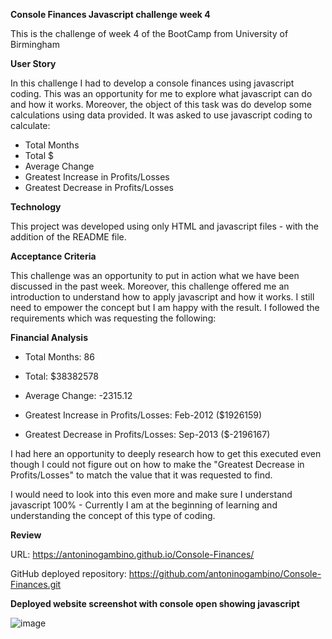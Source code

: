 **Console Finances Javascript challenge week 4**

This is the challenge of week 4 of the BootCamp from University of Birmingham

**User Story**

In this challenge I had to develop a console finances using javascript coding. This was an opportunity for me to explore what javascript can do and how it works. Moreover, the object of this task was do develop some calculations using data provided. It was asked to use javascript coding to calculate:

- Total Months
- Total $
- Average Change
- Greatest Increase in Profits/Losses
- Greatest Decrease in Profits/Losses

**Technology**

This project was developed using only HTML and javascript files - with the addition of the README file.

**Acceptance Criteria**

This challenge was an opportunity to put in action what we have been discussed in the past week. Moreover, this challenge offered me an introduction to understand how to apply javascript and how it works. I still need to empower the concept but I am happy with the result. I followed the requirements which was requesting the following:

**Financial Analysis**

- Total Months: 86

- Total: $38382578

- Average Change: -2315.12

- Greatest Increase in Profits/Losses: Feb-2012 ($1926159)

- Greatest Decrease in Profits/Losses: Sep-2013 ($-2196167)

I had here an opportunity to deeply research how to get this executed even though I could not figure out on how to make the "Greatest Decrease in Profits/Losses" to match the value that it was requested to find.

I would need to look into this even more and make sure I understand javascript 100% - Currently I am at the beginning of learning and understanding the concept of this type of coding.

**Review**

URL: https://antoninogambino.github.io/Console-Finances/

GitHub deployed repository: https://github.com/antoninogambino/Console-Finances.git

**Deployed website screenshot with console open showing javascript**

![image](https://user-images.githubusercontent.com/112243266/229919340-325382d5-6e11-4967-9a3e-e19ac22bd97e.png)

